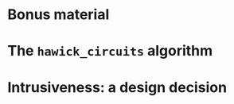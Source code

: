 <!SLIDE subsection>
# Bonus material


<!SLIDE>
# The `hawick_circuits` algorithm


<!SLIDE>
<!-- justify the decision of using _intrusive_ dynamic analysis.
     (integration to _custom_ lock classes; it's relatively easy with
     metaprogramming; we could always write a wrapper to automatically
     instrument code if we wanted to)
-->
# Intrusiveness: a design decision
